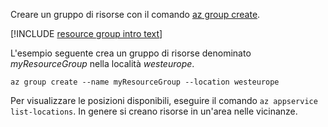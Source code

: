Creare un gruppo di risorse con il comando [az group create](/cli/azure/group#create).

[!INCLUDE [resource group intro text](resource-group.md)]

L'esempio seguente crea un gruppo di risorse denominato *myResourceGroup* nella località *westeurope*.

```azurecli-interactive
az group create --name myResourceGroup --location westeurope
```

Per visualizzare le posizioni disponibili, eseguire il comando `az appservice list-locations`. In genere si creano risorse in un'area nelle vicinanze.
